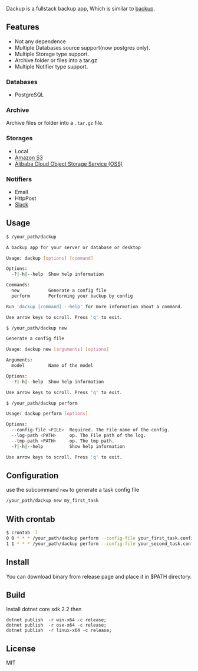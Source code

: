 Dackup is a fullstack backup app, Which is similar to [backup](https://github.com/backup/backup).

## Features

- Not any dependence
- Multiple Databases source support(now postgres only).
- Multiple Storage type support.
- Archive folder or files into a tar.gz
- Multiple Notifier type support.

### Databases

- PostgreSQL

### Archive

Archive files or folder into a `.tar.gz` file.

### Storages

- Local
- [Amazon S3](https://aws.amazon.com/s3)
- [Alibaba Cloud Object Storage Service (OSS)](https://www.alibabacloud.com/product/oss)

### Notifiers

- Email
- HttpPost
- [Slack](https://slack.com/)

## Usage

```bash
$ /your_path/dackup

A backup app for your server or database or desktop

Usage: dackup [options] [command]

Options:
  -?|-h|--help  Show help information

Commands:
  new           Generate a config file
  perform       Performing your backup by config

Run 'dackup [command] --help' for more information about a command.

Use arrow keys to scroll. Press 'q' to exit.
```

```bash
$ /your_path/dackup new

Generate a config file

Usage: dackup new [arguments] [options]

Arguments:
  model         Name of the model

Options:
  -?|-h|--help  Show help information

Use arrow keys to scroll. Press 'q' to exit.
```

```bash
$ /your_path/dackup perform

Usage: dackup perform [options]

Options:
  --config-file <FILE>  Required. The File name of the config.
  --log-path <PATH>     op. The File path of the log.
  --tmp-path <PATH>     op. The tmp path.
  -?|-h|--help          Show help information

Use arrow keys to scroll. Press 'q' to exit.

```

## Configuration

use the subcommand ``` new ``` to generate a task config file

```bash
/your_path/dackup new my_first_task
```


## With crontab

```bash
$ crontab -l
0 0 * * * /your_path/dackup perform --config-file your_first_task.config --tmp-path /your_tmp_path/first --log-path /your_log_path
1 1 * * * /your_path/dackup perform --config-file your_second_task.config --tmp-path /your_tmp_path/second --log-path /your_log_path
```

## Install

You can download binary from release page and place it in $PATH directory.

## Build

Install dotnet core sdk 2.2 then

```
dotnet publish  -r win-x64 -c release;
dotnet publish  -r osx-x64 -c release;
dotnet publish  -r linux-x64 -c release;
```

## License

MIT
